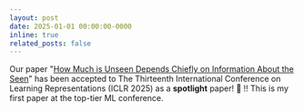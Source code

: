 ```yaml
---
layout: post
date: 2025-01-01 00:00:00-0000
inline: true
related_posts: false
---
```


Our paper "[How Much is Unseen Depends Chiefly on Information About the Seen](https://openreview.net/forum?id=uqWM9hBDAE&referrer=%5BAuthor%20Console%5D(%2Fgroup%3Fid%3DICLR.cc%2F2025%2FConference%2FAuthors%23your-submissions))" has been accepted to The Thirteenth International Conference on Learning Representations (ICLR 2025) as a **spotlight** paper! :tada: !! This is my first paper at the top-tier ML conference.